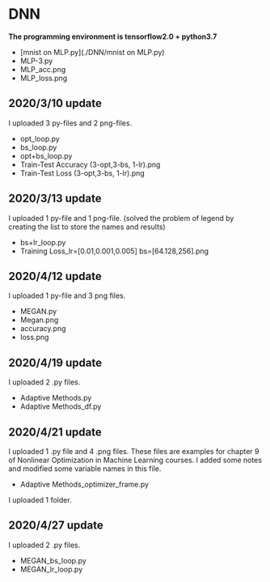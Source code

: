 # DNN

**The programming environment is tensorflow2.0 + python3.7**
- [mnist on MLP.py](./DNN/mnist on MLP.py)
- MLP-3.py
- MLP_acc.png
- MLP_loss.png


## 2020/3/10 update

I uploaded 3 py-files and 2 png-files.

- opt_loop.py  
- bs_loop.py   
- opt+bs_loop.py  
- Train-Test Accuracy (3-opt,3-bs, 1-lr).png  
- Train-Test Loss (3-opt,3-bs, 1-lr).png  


## 2020/3/13 update

I uploaded 1 py-file and 1 png-file. (solved the problem of legend by creating the list to store the names and results)

- bs+lr_loop.py  
- Training Loss_lr=[0.01,0.001,0.005] bs=[64.128,256].png


## 2020/4/12 update

I uploaded 1 py-file and 3 png files.

- MEGAN.py
- Megan.png
- accuracy.png
- loss.png


## 2020/4/19 update

I uploaded 2 .py files.

- Adaptive Methods.py
- Adaptive Methods_df.py


## 2020/4/21 update

I uploaded 1 .py file and 4 .png files.
These files are examples for chapter 9 of Nonlinear Optimization in Machine Learning courses.
I added some notes and modified some variable names in this file.
- Adaptive Methods_optimizer_frame.py

I uploaded 1 folder.


## 2020/4/27 update

I uploaded 2 .py files.  
- MEGAN_bs_loop.py
- MEGAN_lr_loop.py
 
